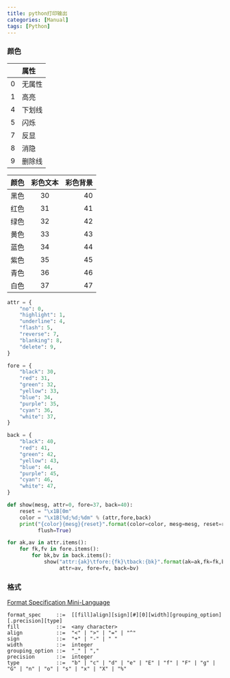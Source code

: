 ```yaml
---
title: python打印输出
categories: [Manual]
tags: [Python]
---
```


### 颜色

|    | 属性   |
|:---|:-------|
| 0  | 无属性 |
| 1  | 高亮   |
| 4  | 下划线 |
| 5  | 闪烁   |
| 7  | 反显   |
| 8  | 消隐   |
| 9  | 删除线 |

| 颜色 | 彩色文本 | 彩色背景 |
|:-----|:--------:|---------:|
| 黑色 | 30       | 40       |
| 红色 | 31       | 41       |
| 绿色 | 32       | 42       |
| 黄色 | 33       | 43       |
| 蓝色 | 34       | 44       |
| 紫色 | 35       | 45       |
| 青色 | 36       | 46       |
| 白色 | 37       | 47       |

``` python
attr = {
    "no": 0,
    "highlight": 1,
    "underline": 4,
    "flash": 5,
    "reverse": 7,
    "blanking": 8,
    "delete": 9,
}

fore = {
    "black": 30,
    "red": 31,
    "green": 32,
    "yellow": 33,
    "blue": 34,
    "purple": 35,
    "cyan": 36,
    "white": 37,
}

back = {
    "black": 40,
    "red": 41,
    "green": 42,
    "yellow": 43,
    "blue": 44,
    "purple": 45,
    "cyan": 46,
    "white": 47,
}

def show(mesg, attr=0, fore=37, back=40):
    reset = "\x1B[0m"
    color = "\x1B[%d;%d;%dm" % (attr,fore,back)
    print("{color}{mesg}{reset}".format(color=color, mesg=mesg, reset=reset),
          flush=True)

for ak,av in attr.items():
    for fk,fv in fore.items():
        for bk,bv in back.items():
            show("attr:{ak}\tfore:{fk}\tback:{bk}".format(ak=ak,fk=fk,bk=bk),
                 attr=av, fore=fv, back=bv)
```

### 格式

[Format Specification Mini-Language](https://docs.python.org/3/library/string.html#formatspec)

``` bnf
format_spec     ::=  [[fill]align][sign][#][0][width][grouping_option][.precision][type]
fill            ::=  <any character>
align           ::=  "<" | ">" | "=" | "^"
sign            ::=  "+" | "-" | " "
width           ::=  integer
grouping_option ::=  "_" | ","
precision       ::=  integer
type            ::=  "b" | "c" | "d" | "e" | "E" | "f" | "F" | "g" | "G" | "n" | "o" | "s" | "x" | "X" | "%"
```
